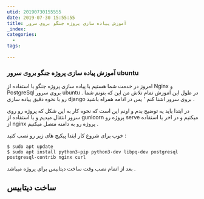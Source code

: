 ```yaml
---
utid: 20190730155555
date: 2019-07-30 15:55:55
title: آموزش پیاده سازی پروژه جنگو بروی سرور
_index:
categories:
  -
tags:
  
---
```


### آموزش پیاده سازی پروژه جنگو بروی سرور ubuntu

امروز در خدمت شما هستیم با پیاده سازی پروژه جنگو با استفاده از Nginx و PostgreSql بروی سرور ubuntu . در طول این اموزش تمام تلاش من این که بتونم شما رو با نحوه دقیق پیاده سازی django بروی سرور اشنا کنم ٬ پس در ادامه همراه باشید .

در ابتدا باید یه توضیح بدم و اونم این است که نحوه کار به این شکل که پروژه رو روی سرور انتقال میدیم و با استفاده از gunicorn پروژه رو serve میکنیم و در اخر با استفاده از nginx پروژه رو به دامنه متصل میکنیم .

خوب برای شروع کار ابتدا پیکیج های زیر رو نصب کنید :

```
$ sudo apt update
$ sudo apt install python3-pip python3-dev libpq-dev postgresql postgresql-contrib nginx curl
```

بعد از اتمام نصب وقت ساخت دیتابیس برای پروژه میباشد . 



## ساخت دیتابیس 


